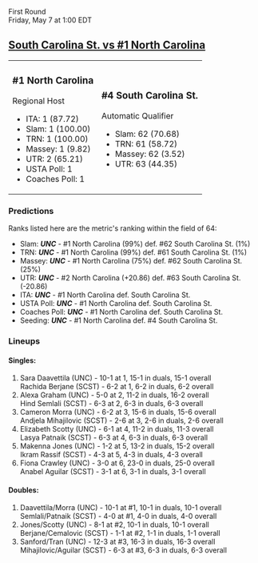 First Round  
Friday, May 7 at 1:00 EDT
## [South Carolina St. vs #1 North Carolina](https://www.ncaa.com/game/5833647) 

<table><tr><td>  

### #1 North Carolina  

Regional Host  
- ITA: 1 (87.72)  
- Slam: 1 (100.00)  
- TRN: 1 (100.00)  
- Massey: 1 (9.82)  
- UTR: 2 (65.21)  
- USTA Poll: 1  
- Coaches Poll: 1  

</td><td>  

### #4 South Carolina St.  

Automatic Qualifier  
- Slam: 62 (70.68)  
- TRN: 61 (58.72)  
- Massey: 62 (3.52)  
- UTR: 63 (44.35)  

</td></tr></table>  

 ### Predictions  

Ranks listed here are the metric's ranking within the field of 64:  
- Slam: ***UNC*** - #1 North Carolina (99%) def. #62 South Carolina St. (1%)  
- TRN: ***UNC*** - #1 North Carolina (99%) def. #61 South Carolina St. (1%)  
- Massey: ***UNC*** - #1 North Carolina (75%) def. #62 South Carolina St. (25%)  
- UTR: ***UNC*** - #2 North Carolina (+20.86) def. #63 South Carolina St. (-20.86)  
- ITA: ***UNC*** - #1 North Carolina def. South Carolina St.  
- USTA Poll: ***UNC*** - #1 North Carolina def. South Carolina St.  
- Coaches Poll: ***UNC*** - #1 North Carolina def. South Carolina St.  
- Seeding: ***UNC*** - #1 North Carolina def. #4 South Carolina St.  

 ### Lineups  

 #### Singles:  
1. Sara Daavettila (UNC) - 10-1 at 1, 15-1 in duals, 15-1 overall  
  Rachida Berjane (SCST) - 6-2 at 1, 6-2 in duals, 6-2 overall
2. Alexa Graham (UNC) - 5-0 at 2, 11-2 in duals, 16-2 overall  
  Hind Semlali (SCST) - 6-3 at 2, 6-3 in duals, 6-3 overall
3. Cameron Morra (UNC) - 6-2 at 3, 15-6 in duals, 15-6 overall  
  Andjela Mihajilovic (SCST) - 2-6 at 3, 2-6 in duals, 2-6 overall
4. Elizabeth Scotty (UNC) - 6-1 at 4, 11-2 in duals, 11-3 overall  
  Lasya Patnaik (SCST) - 6-3 at 4, 6-3 in duals, 6-3 overall
5. Makenna Jones (UNC) - 1-2 at 5, 13-2 in duals, 15-2 overall  
  Ikram Rassif (SCST) - 4-3 at 5, 4-3 in duals, 4-3 overall
6. Fiona Crawley (UNC) - 3-0 at 6, 23-0 in duals, 25-0 overall  
  Anabel Aguilar (SCST) - 3-1 at 6, 3-1 in duals, 3-1 overall

 #### Doubles:  
1. Daavettila/Morra (UNC) - 10-1 at #1, 10-1 in duals, 10-1 overall  
  Semlali/Patnaik (SCST) - 4-0 at #1, 4-0 in duals, 4-0 overall
2. Jones/Scotty (UNC) - 8-1 at #2, 10-1 in duals, 10-1 overall  
  Berjane/Cemalovic (SCST) - 1-1 at #2, 1-1 in duals, 1-1 overall
3. Sanford/Tran (UNC) - 12-3 at #3, 16-3 in duals, 16-3 overall  
  Mihajilovic/Aguilar (SCST) - 6-3 at #3, 6-3 in duals, 6-3 overall